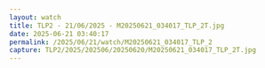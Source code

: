 ```yaml
---
layout: watch
title: TLP2 - 21/06/2025 - M20250621_034017_TLP_2T.jpg
date: 2025-06-21 03:40:17
permalink: /2025/06/21/watch/M20250621_034017_TLP_2
capture: TLP2/2025/202506/20250620/M20250621_034017_TLP_2T.jpg
---
```

